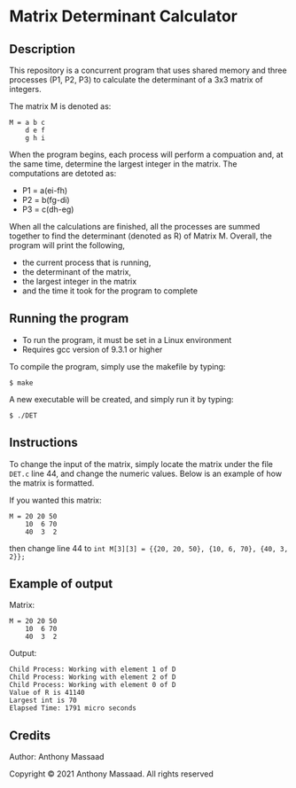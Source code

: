 # Matrix Determinant Calculator

## Description
This repository is a concurrent program that uses shared memory and three processes (P1, P2, P3) to calculate the determinant of a 3x3 matrix of integers.

The matrix M is denoted as:
```
M = a b c  
    d e f  
    g h i
```

When the program begins, each process will perform a compuation and, at the same time, determine the largest integer in the matrix. The computations are detoted as:
- P1 = a(ei-fh)
- P2 = b(fg-di)
- P3 = c(dh-eg)

When all the calculations are finished, all the processes are summed together to find the determinant (denoted as R) of Matrix M. Overall, the program will print the following,
- the current process that is running,
- the determinant of the matrix,
- the largest integer in the matrix
- and the time it took for the program to complete

## Running the program
- To run the program, it must be set in a Linux environment
- Requires gcc version of 9.3.1 or higher

To compile the program, simply use the makefile by typing:
```
$ make
```
A new executable will be created, and simply run it by typing:
```
$ ./DET
```

## Instructions
To change the input of the matrix, simply locate the matrix under the file ```DET.c``` line 44, and change the numeric values. Below is an example of how the matrix is formatted.

If you wanted this matrix: 
```
M = 20 20 50 
    10  6 70  
    40  3  2  
```
then change line 44 to ```int M[3][3] = {{20, 20, 50}, {10, 6, 70}, {40, 3, 2}};```

## Example of output
Matrix:
```
M = 20 20 50 
    10  6 70  
    40  3  2  
```
Output:
```
Child Process: Working with element 1 of D
Child Process: Working with element 2 of D
Child Process: Working with element 0 of D
Value of R is 41140
Largest int is 70
Elapsed Time: 1791 micro seconds
```

## Credits
Author: Anthony Massaad

Copyright © 2021 Anthony Massaad. All rights reserved
